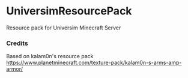 # UniversimResourcePack
Resource pack for Universim Minecraft Server

### Credits
Based on kalam0n's resource pack  
https://www.planetminecraft.com/texture-pack/kalam0n-s-arms-amp-armor/
